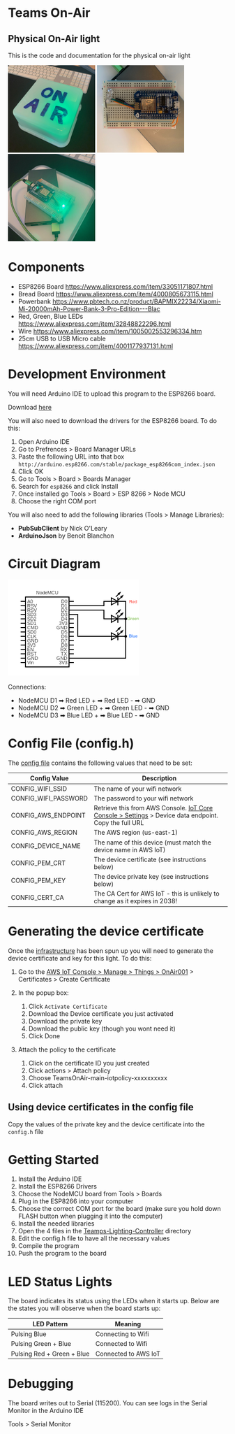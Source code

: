 # Teams On-Air 
## Physical On-Air light
This is the code and documentation for the physical on-air light

<img src="../docs/imgs/board_01.jpg" alt="Circuit Board Picture" width="200"/> 
<img src="../docs/imgs/board_02.jpg" alt="Circuit Board Picture" width="200"/> 
<img src="../docs/imgs/board_03.jpg" alt="Circuit Board Picture" width="200"/> 


# Components
 - ESP8266 Board https://www.aliexpress.com/item/33051171807.html
 - Bread Board https://www.aliexpress.com/item/4000805673115.html
 - Powerbank https://www.pbtech.co.nz/product/BAPMIX22234/Xiaomi-Mi-20000mAh-Power-Bank-3-Pro-Edition---Blac 
 - Red, Green, Blue LEDs https://www.aliexpress.com/item/32848822296.html
 - Wire https://www.aliexpress.com/item/1005002553296334.htm
 - 25cm USB to USB Micro cable https://www.aliexpress.com/item/4001177937131.html


# Development Environment
You will need Arduino IDE to upload this program to the ESP8266 board.

Download [here](https://www.arduino.cc/en/software)

You will also need to download the drivers for the ESP8266 board. To do this:

 1. Open Arduino IDE
 2. Go to Prefrences > Board Manager URLs
 3. Paste the following URL into that box
    `http://arduino.esp8266.com/stable/package_esp8266com_index.json`
 4. Click OK
 5. Go to Tools > Board > Boards Manager
 6. Search for `esp8266` and click Install
 7. Once installed go Tools > Board > ESP 8266 > Node MCU 
 8. Choose the right COM port

You will also need to add the following libraries (Tools > Manage Libraries):
 - **PubSubClient** by Nick O'Leary
 - **ArduinoJson** by Benoit Blanchon


# Circuit Diagram

<img src="../docs/imgs/circuit.png" alt="Circuit diagram" > 

Connections:

 - NodeMCU D1 ➡ Red LED + ➡ Red LED - ➡ GND
 - NodeMCU D2 ➡ Green LED + ➡ Green LED - ➡ GND
 - NodeMCU D3 ➡ Blue LED + ➡ Blue LED - ➡ GND


# Config File (config.h)

The [config file](Teams-Lighting-Controller/config.h) contains the following values that need to be set:

| Config Value         | Description                                                                                                                                                                 |
|----------------------|-----------------------------------------------------------------------------------------------------------------------------------------------------------------------------|
| CONFIG_WIFI_SSID     | The name of your wifi network                                                                                                                                               |
| CONFIG_WIFI_PASSWORD | The password to your wifi network                                                                                                                                           |
| CONFIG_AWS_ENDPOINT  | Retrieve this from AWS Console. [IoT Core Console > Settings](https://console.aws.amazon.com/iot/home?region=us-east-1#/settings) > Device data endpoint. Copy the full URL |
| CONFIG_AWS_REGION    | The AWS region (us-east-1)                                                                                                                                                  |
| CONFIG_DEVICE_NAME   | The name of this device (must match the device name in AWS IoT)                                                                                                             |
| CONFIG_PEM_CRT       | The device certificate (see instructions below)                                                                                                                             |
| CONFIG_PEM_KEY       | The device private key (see instructions below)                                                                                                                             |
| CONFIG_CERT_CA       | The CA Cert for AWS IoT - this is unlikely to change as it expires in 2038!                                                                                                 |


# Generating the device certificate
Once the [infrastructure](../infrastructure/README.md) has been spun up you will need to generate the device certificate and key for this light. To do this:

 1. Go to the [AWS IoT Console > Manage > Things > OnAir001](https://console.aws.amazon.com/iot/home?region=us-east-1#/thing/OnAir001) > Certificates > Create Certificate

 2. In the popup box:
    1. Click `Activate Certificate`
    2. Download the Device certificate you just activated
    3. Download the private key 
    4. Download the public key (though you wont need it)
    5. Click Done

 3. Attach the policy to the certificate
    1. Click on the certificate ID you just created 
    2. Click actions > Attach policy
    3. Choose TeamsOnAir-main-iotpolicy-xxxxxxxxxx
    4. Click attach

## Using device certificates in the config file
Copy the values of the private key and the device certificate into the `config.h` file


# Getting Started
1. Install the Arduino IDE
2. Install the ESP8266 Drivers
3. Choose the NodeMCU board from Tools > Boards
4. Plug in the ESP8266 into your computer
5. Choose the correct COM port for the board (make sure you hold down FLASH button when plugging it into the computer)
6. Install the needed libraries
7. Open the 4 files in the [Teamps-Lighting-Controller](Teams-Lighting-Controller) directory
8. Edit the config.h file to have all the necessary values
9. Compile the program
10. Push the program to the board


# LED Status Lights
The board indicates its status using the LEDs when it starts up. Below are the states you will observe when the board starts up:

| LED Pattern                | Meaning              |
|----------------------------|----------------------|
| Pulsing Blue               | Connecting to Wifi   |
| Pulsing Green + Blue       | Connected to Wifi    |
| Pulsing Red + Green + Blue | Connected to AWS IoT |


# Debugging
The board writes out to Serial (115200). 
You can see logs in the Serial Monitor in the Arduino IDE

Tools > Serial Monitor